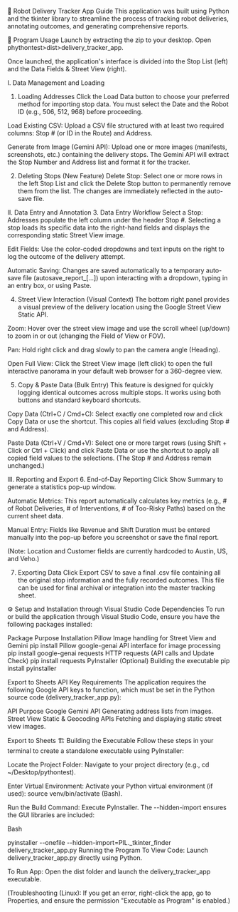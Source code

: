 🤖 Robot Delivery Tracker App Guide
This application was built using Python and the tkinter library to streamline the process of tracking robot deliveries, annotating outcomes, and generating comprehensive reports.

🚀 Program Usage
Launch by extracting the zip to your desktop. Open phythontest>dist>delivery_tracker_app.

Once launched, the application's interface is divided into the Stop List (left) and the Data Fields & Street View (right).

I. Data Management and Loading
1. Loading Addresses
Click the Load Data button to choose your preferred method for importing stop data. You must select the Date and the Robot ID (e.g., 506, 512, 968) before proceeding.

Load Existing CSV: Upload a CSV file structured with at least two required columns: Stop # (or ID in the Route) and Address.

Generate from Image (Gemini API): Upload one or more images (manifests, screenshots, etc.) containing the delivery stops. The Gemini API will extract the Stop Number and Address list and format it for the tracker.

2. Deleting Stops (New Feature)
Delete Stop: Select one or more rows in the left Stop List and click the Delete Stop button to permanently remove them from the list. The changes are immediately reflected in the auto-save file.

II. Data Entry and Annotation
3. Data Entry Workflow
Select a Stop: Addresses populate the left column under the header Stop #. Selecting a stop loads its specific data into the right-hand fields and displays the corresponding static Street View image.

Edit Fields: Use the color-coded dropdowns and text inputs on the right to log the outcome of the delivery attempt.

Automatic Saving: Changes are saved automatically to a temporary auto-save file (autosave_report_[...]) upon interacting with a dropdown, typing in an entry box, or using Paste.

4. Street View Interaction (Visual Context)
The bottom right panel provides a visual preview of the delivery location using the Google Street View Static API.

Zoom: Hover over the street view image and use the scroll wheel (up/down) to zoom in or out (changing the Field of View or FOV).

Pan: Hold right click and drag slowly to pan the camera angle (Heading).

Open Full View: Click the Street View image (left click) to open the full interactive panorama in your default web browser for a 360-degree view.

5. Copy & Paste Data (Bulk Entry)
This feature is designed for quickly logging identical outcomes across multiple stops. It works using both buttons and standard keyboard shortcuts.

Copy Data (Ctrl+C / Cmd+C): Select exactly one completed row and click Copy Data or use the shortcut. This copies all field values (excluding Stop # and Address).

Paste Data (Ctrl+V / Cmd+V): Select one or more target rows (using Shift + Click or Ctrl + Click) and click Paste Data or use the shortcut to apply all copied field values to the selections. (The Stop # and Address remain unchanged.)

III. Reporting and Export
6. End-of-Day Reporting
Click Show Summary to generate a statistics pop-up window.

Automatic Metrics: This report automatically calculates key metrics (e.g., # of Robot Deliveries, # of Interventions, # of Too-Risky Paths) based on the current sheet data.

Manual Entry: Fields like Revenue and Shift Duration must be entered manually into the pop-up before you screenshot or save the final report.

(Note: Location and Customer fields are currently hardcoded to Austin, US, and Veho.)

7. Exporting Data
Click Export CSV to save a final .csv file containing all the original stop information and the fully recorded outcomes. This file can be used for final archival or integration into the master tracking sheet.

⚙️ Setup and Installation through Visual Studio Code
Dependencies
To run or build the application through Visual Studio Code, ensure you have the following packages installed:

Package	Purpose	Installation
Pillow	Image handling for Street View and Gemini	pip install Pillow
google-genai	API interface for image processing	pip install google-genai
requests	HTTP requests (API calls and Update Check)	pip install requests
PyInstaller	(Optional) Building the executable	pip install pyinstaller

Export to Sheets
API Key Requirements
The application requires the following Google API keys to function, which must be set in the Python source code (delivery_tracker_app.py):

API	Purpose
Google Gemini API	Generating address lists from images.
Street View Static & Geocoding APIs	Fetching and displaying static street view images.

Export to Sheets
🏗️ Building the Executable
Follow these steps in your terminal to create a standalone executable using PyInstaller:

Locate the Project Folder: Navigate to your project directory (e.g., cd ~/Desktop/pythontest).

Enter Virtual Environment: Activate your Python virtual environment (if used): source venv/bin/activate (Bash).

Run the Build Command: Execute PyInstaller. The --hidden-import ensures the GUI libraries are included:

Bash

pyinstaller --onefile --hidden-import=PIL._tkinter_finder delivery_tracker_app.py
Running the Program
To View Code: Launch delivery_tracker_app.py directly using Python.

To Run App: Open the dist folder and launch the delivery_tracker_app executable.

(Troubleshooting (Linux): If you get an error, right-click the app, go to Properties, and ensure the permission "Executable as Program" is enabled.)
